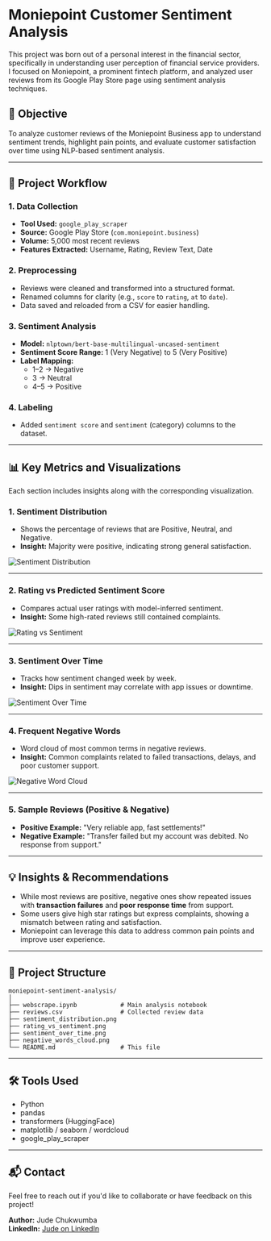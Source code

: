 
# Moniepoint Customer Sentiment Analysis

This project was born out of a personal interest in the financial sector, specifically in understanding user perception of financial service providers. I focused on Moniepoint, a prominent fintech platform, and analyzed user reviews from its Google Play Store page using sentiment analysis techniques.

## 📌 Objective

To analyze customer reviews of the Moniepoint Business app to understand sentiment trends, highlight pain points, and evaluate customer satisfaction over time using NLP-based sentiment analysis.

---

## 🧾 Project Workflow

### 1. Data Collection
- **Tool Used:** `google_play_scraper`
- **Source:** Google Play Store (`com.moniepoint.business`)
- **Volume:** 5,000 most recent reviews
- **Features Extracted:** Username, Rating, Review Text, Date

### 2. Preprocessing
- Reviews were cleaned and transformed into a structured format.
- Renamed columns for clarity (e.g., `score` to `rating`, `at` to `date`).
- Data saved and reloaded from a CSV for easier handling.

### 3. Sentiment Analysis
- **Model:** `nlptown/bert-base-multilingual-uncased-sentiment`
- **Sentiment Score Range:** 1 (Very Negative) to 5 (Very Positive)
- **Label Mapping:**
  - 1–2 → Negative
  - 3 → Neutral
  - 4–5 → Positive

### 4. Labeling
- Added `sentiment score` and `sentiment` (category) columns to the dataset.

---

## 📊 Key Metrics and Visualizations

Each section includes insights along with the corresponding visualization.

### 1. Sentiment Distribution
- Shows the percentage of reviews that are Positive, Neutral, and Negative.
- **Insight:** Majority were positive, indicating strong general satisfaction.

![Sentiment Distribution](sentiment_distribution.png)

---

### 2. Rating vs Predicted Sentiment Score
- Compares actual user ratings with model-inferred sentiment.
- **Insight:** Some high-rated reviews still contained complaints.

![Rating vs Sentiment](rating_vs_sentiment.png)

---

### 3. Sentiment Over Time
- Tracks how sentiment changed week by week.
- **Insight:** Dips in sentiment may correlate with app issues or downtime.

![Sentiment Over Time](sentiment_over_time.png)

---

### 4. Frequent Negative Words
- Word cloud of most common terms in negative reviews.
- **Insight:** Common complaints related to failed transactions, delays, and poor customer support.

![Negative Word Cloud](negative_words_cloud.png)

---

### 5. Sample Reviews (Positive & Negative)
- **Positive Example:** "Very reliable app, fast settlements!"
- **Negative Example:** "Transfer failed but my account was debited. No response from support."

---

## 💡 Insights & Recommendations

- While most reviews are positive, negative ones show repeated issues with **transaction failures** and **poor response time** from support.
- Some users give high star ratings but express complaints, showing a mismatch between rating and satisfaction.
- Moniepoint can leverage this data to address common pain points and improve user experience.

---

## 📁 Project Structure

```
moniepoint-sentiment-analysis/
│
├── webscrape.ipynb            # Main analysis notebook
├── reviews.csv                # Collected review data
├── sentiment_distribution.png
├── rating_vs_sentiment.png
├── sentiment_over_time.png
├── negative_words_cloud.png
└── README.md                  # This file
```

---

## 🛠️ Tools Used

- Python
- pandas
- transformers (HuggingFace)
- matplotlib / seaborn / wordcloud
- google_play_scraper

---

## 📬 Contact

Feel free to reach out if you'd like to collaborate or have feedback on this project!

**Author:** Jude Chukwumba  
**LinkedIn:** [Jude on LinkedIn](https://www.linkedin.com)

